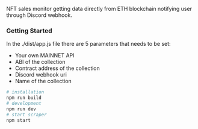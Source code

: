 NFT sales monitor getting data directly from ETH blockchain notifying user through Discord webhook.

### Getting Started

In the ./dist/app.js file there are 5 parameters that needs to be set:

- Your own MAINNET API
- ABI of the collection
- Contract address of the collection
- Discord webhook uri
- Name of the collection

```sh
# installation
npm run build
# development
npm run dev
# start scraper
npm start
```
